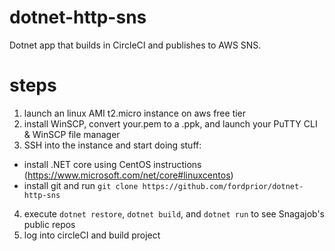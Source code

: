 # dotnet-http-sns
Dotnet app that builds in CircleCI and publishes to AWS SNS.

# steps
1. launch an linux AMI t2.micro instance on aws free tier
2. install WinSCP, convert your.pem to a .ppk, and launch your PuTTY CLI & WinSCP file manager
3. SSH into the instance and start doing stuff:
* install .NET core using CentOS instructions (https://www.microsoft.com/net/core#linuxcentos)
* install git and run `git clone https://github.com/fordprior/dotnet-http-sns`
4. execute `dotnet restore`, `dotnet build`, and `dotnet run` to see Snagajob's public repos
5. log into circleCI and build project


